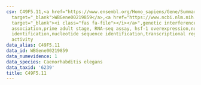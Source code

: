 ```yaml
---
csv: C49F5.11,<a href="https://www.ensembl.org/Homo_sapiens/Gene/Summary?db=core;g=WBGene00219859"
  target="_blank">WBGene00219859</a>,<a href="https://www.ncbi.nlm.nih.gov/pubmed/30894454"
  target="_blank"><i class="fas fa-file"></i></a>",genetic interference,functional
  association,prime adult stage, RNA-seq assay, hsf-1 overexpression,nucleotide sequence
  identification,nucleotide sequence identification,transcriptional regulation,up-regulates
  activity
data_alias: C49F5.11
data_id: WBGene00219859
data_numevidence: 1
data_species: Caenorhabditis elegans
data_taxid: '6239'
title: C49F5.11
---
```

